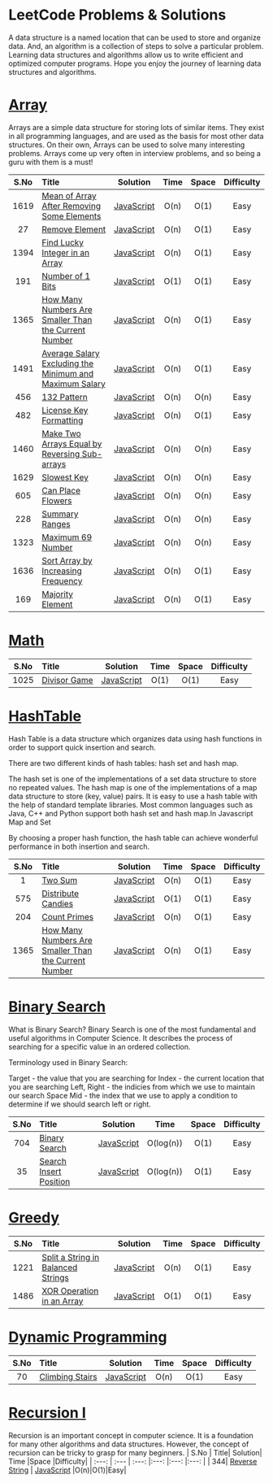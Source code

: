 # LeetCode Problems & Solutions
A data structure is a named location that can be used to store and organize data. And, an algorithm is a collection of steps to solve a particular problem. Learning data structures and algorithms allow us to write efficient and optimized computer programs.
Hope you enjoy the journey of learning data structures and algorithms.


# [Array](https://leetcode.com/explore/featured/card/fun-with-arrays/)

Arrays are a simple data structure for storing lots of similar items. They exist in all programming languages, and are used as the basis for most other data structures. On their own, Arrays can be used to solve many interesting problems. Arrays come up very often in interview problems, and so being a guru with them is a must!


| S.No | Title| Solution| Time |Space |Difficulty|
|  :---:        |     :---      |   :---: |:---: |:---: |:---: |
| 1619 | [Mean of Array After Removing Some Elements](https://leetcode.com/problems/mean-of-array-after-removing-some-elements/) | [JavaScript](https://github.com/kondalraodurgam/LeetCode-Solutions/blob/main/Alogorithms/Array/easy/trimMean.js)  |O(n)|O(1)|Easy|
| 27 | [Remove Element](https://leetcode.com/problems/remove-element/) | [JavaScript](https://github.com/kondalraodurgam/LeetCode-Solutions/blob/main/Alogorithms/Array/easy/27.RemoveElement.js)  |O(n)|O(1)|Easy|
| 1394 | [Find Lucky Integer in an Array](https://leetcode.com/problems/find-lucky-integer-in-an-array/) | [JavaScript](https://github.com/kondalraodurgam/LeetCode-Solutions/blob/main/Alogorithms/Array/easy/1394.%20FindLuckyIntegerInAnArray.Js)  |O(n)|O(1)|Easy|
| 191 | [Number of 1 Bits](https://leetcode.com/problems/number-of-1-bits/) | [JavaScript](https://github.com/kondalraodurgam/LeetCode-Solutions/blob/main/Alogorithms/Array/easy/191.NumberOf1Bits.js)  |O(1)|O(1)|Easy|
| 1365| [ How Many Numbers Are Smaller Than the Current Number](https://leetcode.com/problems/how-many-numbers-are-smaller-than-the-current-number/) | [JavaScript](https://github.com/kondalraodurgam/LeetCode-Solutions/blob/main/Alogorithms/Array/easy/1365.%20How%20Many%20Numbers%20Are%20Smaller%20Than%20the%20Current%20Number.js)  |O(n)|O(1)|Easy|
| 1491| [ Average Salary Excluding the Minimum and Maximum Salary](https://leetcode.com/problems/average-salary-excluding-the-minimum-and-maximum-salary/) | [JavaScript](https://github.com/kondalraodurgam/LeetCode-Solutions/blob/main/Alogorithms/Array/easy/1491.%20Average%20Salary%20Excluding%20the%20Minimum%20and%20Maximum%20Salary.js)  |O(n)|O(1)|Easy|
| 456 | [ 132 Pattern](https://leetcode.com/problems/132-pattern/) | [JavaScript](https://github.com/kondalraodurgam/LeetCode-Solutions/blob/main/Alogorithms/Array/easy/456.%20132%20Pattern.js)  |O(n)|O(n)|Easy|
| 482 | [ License Key Formatting](https://leetcode.com/problems/license-key-formatting/) | [JavaScript](https://github.com/kondalraodurgam/LeetCode-Solutions/blob/main/Alogorithms/Array/easy/482.%20License%20Key%20Formatting.js)  |O(n)|O(1)|Easy|
| 1460 | [ Make Two Arrays Equal by Reversing Sub-arrays](https://leetcode.com/problems/make-two-arrays-equal-by-reversing-sub-arrays/) | [JavaScript](https://github.com/kondalraodurgam/LeetCode-Solutions/blob/main/Alogorithms/Array/easy/1460.%20Make%20Two%20Arrays%20Equal%20by%20Reversing%20Sub-array.js)  |O(n)|O(n)|Easy|
| 1629 | [ Slowest Key](https://leetcode.com/problems/slowest-key/) | [JavaScript](https://github.com/kondalraodurgam/LeetCode-Solutions/blob/main/Alogorithms/Array/easy/5546.%20Slowest%20Key.js)  |O(n)|O(n)|Easy|
| 605  | [ Can Place Flowers](https://leetcode.com/problems/can-place-flowers/) | [JavaScript](https://github.com/kondalraodurgam/LeetCode-Solutions/blob/main/Alogorithms/Array/easy/605.%20Can%20Place%20Flowers.js)  |O(n)|O(n)|Easy|
| 228   | [ Summary Ranges](https://leetcode.com/problems/summary-ranges/) | [JavaScript](https://github.com/kondalraodurgam/LeetCode-Solutions/blob/main/Alogorithms/Array/easy/228.%20Summary%20Ranges.js)  |O(n)|O(n)|Easy|
| 1323 | [ Maximum 69 Number](https://leetcode.com/problems/maximum-69-number/) | [JavaScript](https://github.com/kondalraodurgam/LeetCode-Solutions/blob/main/Alogorithms/Array/easy/1323.%20Maximum%2069%20Number.js)  |O(n)|O(n)|Easy|
| 1636 | [ Sort Array by Increasing Frequency](https://leetcode.com/problems/sort-array-by-increasing-frequency/) | [JavaScript](https://github.com/kondalraodurgam/LeetCode-Solutions/blob/main/Alogorithms/Array/easy/1636.%20Sort%20Array%20by%20Increasing%20Frequency.js)  |O(n)|O(1)|Easy|
| 169 | [Majority Element](https://leetcode.com/problems/majority-element/) | [JavaScript](https://github.com/kondalraodurgam/LeetCode-Solutions/blob/main/Alogorithms/Array/easy/169.%20Majority%20Element.js)  |O(n)|O(1)|Easy|


# [Math](https://leetcode.com/tag/math/)

| S.No | Title| Solution| Time |Space |Difficulty|
|  :---:        |     :---      |   :---: |:---: |:---: |:---: |
| 1025 | [Divisor Game](https://leetcode.com/problems/divisor-game/) | [JavaScript](https://github.com/kondalraodurgam/LeetCode-Solutions/blob/main/Alogorithms/Math/1025.%20Divisor%20Game.js)  |O(1)|O(1)|Easy|





# [HashTable](https://leetcode.com/explore/learn/card/hash-table/)
Hash Table is a data structure which organizes data using hash functions in order to support quick insertion and search.

There are two different kinds of hash tables: hash set and hash map.

The hash set is one of the implementations of a set data structure to store no repeated values.
The hash map is one of the implementations of a map data structure to store (key, value) pairs.
It is easy to use a hash table with the help of standard template libraries. Most common languages such as Java, C++ and Python support both hash set and hash map.In Javascript Map and Set 

By choosing a proper hash function, the hash table can achieve wonderful performance in both insertion and search.

| S.No | Title| Solution| Time |Space |Difficulty|
|  :---:        |     :---      |   :---: |:---: |:---: |:---: |
| 1 | [Two Sum](https://leetcode.com/problems/two-sum/) | [JavaScript](https://github.com/kondalraodurgam/LeetCode-Solutions/blob/main/Alogorithms/Hash/easy/1.TwoSum.js)  |O(n)|O(1)|Easy|
| 575 | [Distribute Candies ](https://leetcode.com/problems/distribute-candies/) | [JavaScript](https://github.com/kondalraodurgam/LeetCode-Solutions/blob/main/Alogorithms/Hash/easy/575.distribute_Candies.js)  |O(1)|O(1)|Easy|
| 204 | [Count Primes](https://leetcode.com/problems/count-primes/) | [JavaScript](https://github.com/kondalraodurgam/LeetCode-Solutions/blob/main/Alogorithms/Hash/easy/204.countPrime.js)  |O(n)|O(1)|Easy|
| 1365 | [How Many Numbers Are Smaller Than the Current Number](https://leetcode.com/problems/how-many-numbers-are-smaller-than-the-current-number/) | [JavaScript](https://github.com/kondalraodurgam/LeetCode-Solutions/blob/main/Alogorithms/Hash/easy/1365.HowManyNumbersAreSmallerThantheCurrentNumber.js)  |O(n)|O(1)|Easy|


# [Binary Search](https://leetcode.com/explore/learn/card/binary-search/)
What is Binary Search?
Binary Search is one of the most fundamental and useful algorithms in Computer Science. It describes the process of searching for a specific value in an ordered collection.

Terminology used in Binary Search:

Target - the value that you are searching for
Index - the current location that you are searching
Left, Right - the indicies from which we use to maintain our search Space
Mid - the index that we use to apply a condition to determine if we should search left or right.

| S.No | Title| Solution| Time |Space |Difficulty|
|  :---:        |     :---      |   :---: |:---: |:---: |:---: |
| 704|[ Binary Search](https://leetcode.com/problems/binary-search/) | [JavaScript](https://github.com/kondalraodurgam/LeetCode-Solutions/blob/main/Alogorithms/Binary%20Search/704.%20Binary%20Search.js)  |O(log(n))|O(1)|Easy|
| 35|[Search Insert Position](https://leetcode.com/problems/search-insert-position/) | [JavaScript](https://github.com/kondalraodurgam/LeetCode-Solutions/blob/main/Alogorithms/Binary%20Search/35.%20Search%20Insert%20Position.js)  |O(log(n))|O(1)|Easy|



# [Greedy](https://leetcode.com/tag/greedy/)

| S.No | Title| Solution| Time |Space |Difficulty|
|  :---:        |     :---      |   :---: |:---: |:---: |:---: |
| 1221| [Split a String in Balanced Strings](https://leetcode.com/problems/split-a-string-in-balanced-strings/) | [JavaScript](https://github.com/kondalraodurgam/LeetCode-Solutions/blob/main/Alogorithms/greedy/easy/1221.SplitAStringInBalancedStrings.js)  |O(n)|O(1)|Easy|
| 1486| [ XOR Operation in an Array](https://leetcode.com/problems/xor-operation-in-an-array/) | [JavaScript](https://github.com/kondalraodurgam/LeetCode-Solutions/blob/main/Alogorithms/greedy/easy/1486.XOROperationInAnArray.js)  |O(1)|O(1)|Easy|


# [Dynamic Programming](https://leetcode.com/tag/dynamic-programming/)

| S.No | Title| Solution| Time |Space |Difficulty|
|  :---:        |     :---      |   :---: |:---: |:---: |:---: |
| 70| [ Climbing Stairs](https://leetcode.com/problems/climbing-stairs/) | [JavaScript](https://github.com/kondalraodurgam/LeetCode-Solutions/blob/main/Alogorithms/Dynamic%20Programming/70.%20Climbing%20Stairs.js)  |O(n)|O(1)|Easy|



# [Recursion I](https://leetcode.com/explore/learn/card/recursion-i/250/principle-of-recursion/)
Recursion is an important concept in computer science. It is a foundation for many other algorithms and data structures. However, the concept of recursion can be tricky to grasp for many beginners.
| S.No | Title| Solution| Time |Space |Difficulty|
|  :---:        |     :---      |   :---: |:---: |:---: |:---: |
| 344| [Reverse String](https://leetcode.com/explore/learn/card/recursion-i/250/principle-of-recursion/1440/) | [JavaScript](https://github.com/kondalraodurgam/LeetCode-Solutions/blob/main/Alogorithms/Recursive/344.Reverse%20String%202.js)  |O(n)|O(1)|Easy|



